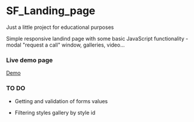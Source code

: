 # SF_Landing_page
Just a little project for educational purposes

Simple responsive landind page with some basic JavaScript functionality - modal "request a call" window, galleries, video... 

### Live demo page
[Demo](https://antaiji.github.io/SF_Landing_page/)


### TO DO
- Getting and validation of forms values

- Filtering styles gallery by style id
